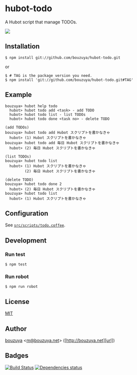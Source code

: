 # hubot-todo

A Hubot script that manage TODOs.

![](http://img.f.hatena.ne.jp/images/fotolife/b/bouzuya/20140922/20140922223214.gif)

## Installation

    $ npm install git://github.com/bouzuya/hubot-todo.git

or

    $ # TAG is the package version you need.
    $ npm install 'git://github.com/bouzuya/hubot-todo.git#TAG'

## Example

    bouzuya> hubot help todo
      hubot> hubot todo add <task> - add TODO
      hubot> hubot todo list - list TODOs
      hubot> hubot todo done <task no> - delete TODO

    (add TODOs)
    bouzuya> hubot todo add Hubot スクリプトを書かなきゃ
      hubot> (1) Hubot スクリプトを書かなきゃ
    bouzuya> hubot todo add 毎日 Hubot スクリプトを書かなきゃ
      hubot> (2) 毎日 Hubot スクリプトを書かなきゃ

    (list TODOs)
    bouzuya> hubot todo list
      hubot> (1) Hubot スクリプトを書かなきゃ
             (2) 毎日 Hubot スクリプトを書かなきゃ

    (delete TODO)
    bouzuya> hubot todo done 2
      hubot> (2) 毎日 Hubot スクリプトを書かなきゃ
    bouzuya> hubot todo list
      hubot> (1) Hubot スクリプトを書かなきゃ

## Configuration

See [`src/scripts/todo.coffee`](src/scripts/todo.coffee).

## Development

### Run test

    $ npm test

### Run robot

    $ npm run robot

## License

[MIT](LICENSE)

## Author

[bouzuya][user] &lt;[m@bouzuya.net][mail]&gt; ([http://bouzuya.net][url])

## Badges

[![Build Status][travis-badge]][travis]
[![Dependencies status][david-dm-badge]][david-dm]

[travis]: https://travis-ci.org/bouzuya/hubot-todo
[travis-badge]: https://travis-ci.org/bouzuya/hubot-todo.svg?branch=master
[david-dm]: https://david-dm.org/bouzuya/hubot-todo
[david-dm-badge]: https://david-dm.org/bouzuya/hubot-todo.png
[user]: https://github.com/bouzuya
[mail]: mailto:m@bouzuya.net
[url]: http://bouzuya.net
